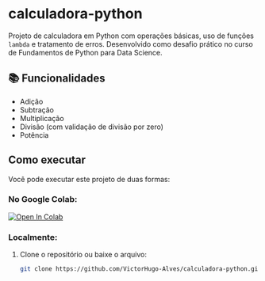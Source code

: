 # calculadora-python

Projeto de calculadora em Python com operações básicas, uso de funções `lambda` e tratamento de erros. Desenvolvido como desafio prático no curso de Fundamentos de Python para Data Science.

## 📚 Funcionalidades

- Adição
- Subtração
- Multiplicação
- Divisão (com validação de divisão por zero)
- Potência

## Como executar

Você pode executar este projeto de duas formas:

### No Google Colab:
[![Open In Colab](https://colab.research.google.com/assets/colab-badge.svg)](https://colab.research.google.com/github/VictorHugo-Alves/calculadora-python/blob/main/calculadora_python_basico.ipynb)

### Localmente:
1. Clone o repositório ou baixe o arquivo:
   ```bash
   git clone https://github.com/VictorHugo-Alves/calculadora-python.git
